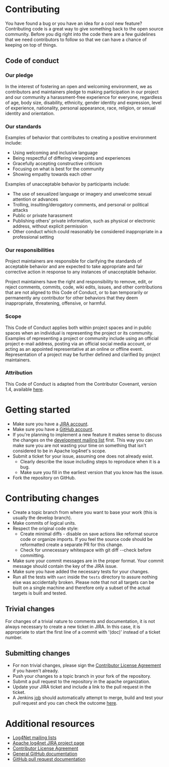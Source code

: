 # Contributing

You have found a bug or you have an idea for a cool new feature? Contributing code is a great way to give something back to the open source community. Before you dig right into the code there are a few guidelines that we need contributors to follow so that we can have a chance of keeping on top of things.

## Code of conduct

### Our pledge

In the interest of fostering an open and welcoming environment, we as contributors and maintainers pledge to making participation in our project and our community a harassment-free experience for everyone, regardless of age, body size, disability, ethnicity, gender identity and expression, level of experience, nationality, personal appearance, race, religion, or sexual identity and orientation.

### Our standards

Examples of behavior that contributes to creating a positive environment include:

* Using welcoming and inclusive language
* Being respectful of differing viewpoints and experiences
* Gracefully accepting constructive criticism
* Focusing on what is best for the community
* Showing empathy towards each other

Examples of unacceptable behavior by participants include:

* The use of sexualized language or imagery and unwelcome sexual attention or advances
* Trolling, insulting/derogatory comments, and personal or political attacks
* Public or private harassment
* Publishing others' private information, such as physical or electronic address, without explicit permission
* Other conduct which could reasonably be considered inappropriate in a professional setting

### Our responsibilities

Project maintainers are responsible for clarifying the standards of acceptable behavior and are expected to take appropriate and fair corrective action in response to any instances of unacceptable behavior.

Project maintainers have the right and responsibility to remove, edit, or reject comments, commits, code, wiki edits, issues, and other contributions that are not aligned to this Code of Conduct, or to ban temporarily or permanently any contributor for other behaviors that they deem inappropriate, threatening, offensive, or harmful.

### Scope

This Code of Conduct applies both within project spaces and in public spaces when an individual is representing the project or its community. Examples of representing a project or community include using an official project e-mail address, posting via an official social media account, or acting as an appointed representative at an online or offline event. Representation of a project may be further defined and clarified by project maintainers.

### Attribution

This Code of Conduct is adapted from the Contributor Covenant, version 1.4, available [here](http://contributor-covenant.org/version/1/4).

# Getting started

* Make sure you have a [JIRA account](https://issues.apache.org/jira/).
* Make sure you have a [GitHub account](https://github.com/signup/free).
* If you're planning to implement a new feature it makes sense to discuss the changes on the [development mailing list](https://logging.apache.org/log4net/mail-lists.html) first. This way you can make sure you are not wasting your time on something that isn't considered to be in Apache log4net's scope.
* Submit a ticket for your issue, assuming one does not already exist.
  * Clearly describe the issue including steps to reproduce when it is a bug.
  * Make sure you fill in the earliest version that you know has the issue.
* Fork the repository on GitHub.

# Contributing changes

* Create a topic branch from where you want to base your work (this is usually the develop branch).
* Make commits of logical units.
* Respect the original code style:
  * Create minimal diffs - disable on save actions like reformat source code or organize imports. If you feel the source code should be reformatted create a separate PR for this change.
  * Check for unnecessary whitespace with git diff --check before committing.
* Make sure your commit messages are in the proper format. Your commit message should contain the key of the JIRA issue.
* Make sure you have added the necessary tests for your changes.
* Run all the tests with `nant` inside the `tests` directory to assure nothing else was accidentally broken. Please note that not all targets can be built on a single machine and therefore only a subset of the actual targets is built and tested.

## Trivial changes

For changes of a trivial nature to comments and documentation, it is not always necessary to create a new ticket in JIRA. In this case, it is appropriate to start the first line of a commit with '(doc)' instead of a ticket number.

## Submitting changes

* For non trivial changes, please sign the [Contributor License Agreement](https://www.apache.org/licences/#clas) if you haven't already.
* Push your changes to a topic branch in your fork of the repository.
* Submit a pull request to the repository in the apache organization.
* Update your JIRA ticket and include a link to the pull request in the ticket.
* A Jenkins [job](https://builds.apache.org/job/logging-log4net) should automatically attempt to merge, build and test your pull request and you can check the outcome [here](https://builds.apache.org/job/logging-log4net/view/change-requests/).

# Additional resources

* [Log4Net mailing lists](https://logging.apache.org/log4net/mail-lists.html)
* [Apache log4net JIRA project page](https://issues.apache.org/jira/browse/LOG4NET)
* [Contributor License Agreement](https://www.apache.org/licenses/#clas)
* [General GitHub documentation](https://help.github.com/)
* [GitHub pull request documentation](https://help.github.com/send-pull-requests/)

